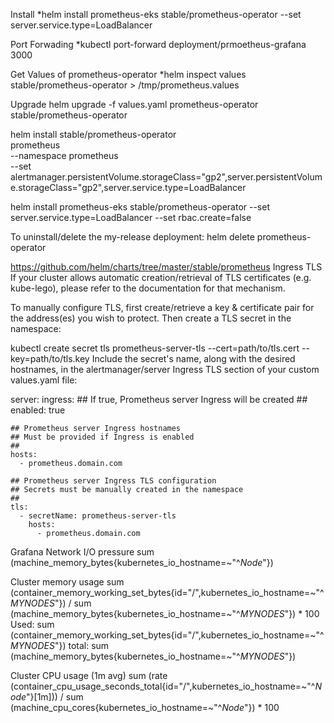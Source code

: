 Install
*helm install  prometheus-eks stable/prometheus-operator --set server.service.type=LoadBalancer

Port Forwading
*kubectl port-forward deployment/prmoetheus-grafana 3000

Get Values of prometheus-operator 
*helm inspect values stable/prometheus-operator  > /tmp/prometheus.values

Upgrade
helm upgrade -f values.yaml prometheus-operator stable/prometheus-operator

helm install  stable/prometheus-operator \
              prometheus \
             --namespace prometheus \
             --set alertmanager.persistentVolume.storageClass="gp2",server.persistentVolume.storageClass="gp2",server.service.type=LoadBalancer



helm install  prometheus-eks stable/prometheus-operator --set server.service.type=LoadBalancer --set rbac.create=false

To uninstall/delete the my-release deployment:
helm delete prometheus-operator




https://github.com/helm/charts/tree/master/stable/prometheus
Ingress TLS
If your cluster allows automatic creation/retrieval of TLS certificates (e.g. kube-lego), please refer to the documentation for that mechanism.

To manually configure TLS, first create/retrieve a key & certificate pair for the address(es) you wish to protect. Then create a TLS secret in the namespace:

kubectl create secret tls prometheus-server-tls --cert=path/to/tls.cert --key=path/to/tls.key
Include the secret's name, along with the desired hostnames, in the alertmanager/server Ingress TLS section of your custom values.yaml file:

server:
  ingress:
    ## If true, Prometheus server Ingress will be created
    ##
    enabled: true

    ## Prometheus server Ingress hostnames
    ## Must be provided if Ingress is enabled
    ##
    hosts:
      - prometheus.domain.com

    ## Prometheus server Ingress TLS configuration
    ## Secrets must be manually created in the namespace
    ##
    tls:
      - secretName: prometheus-server-tls
        hosts:
          - prometheus.domain.com




Grafana
Network I/O pressure
sum (machine_memory_bytes{kubernetes_io_hostname=~"^$Node$"})

Cluster memory usage
sum (container_memory_working_set_bytes{id="/",kubernetes_io_hostname=~"^$MYNODES$"}) / sum (machine_memory_bytes{kubernetes_io_hostname=~"^$MYNODES$"}) * 100
  Used: sum (container_memory_working_set_bytes{id="/",kubernetes_io_hostname=~"^$MYNODES$"})
  total: sum (machine_memory_bytes{kubernetes_io_hostname=~"^$MYNODES$"})


Cluster CPU usage (1m avg)
sum (rate (container_cpu_usage_seconds_total{id="/",kubernetes_io_hostname=~"^$Node$"}[1m])) / sum (machine_cpu_cores{kubernetes_io_hostname=~"^$Node$"}) * 100
